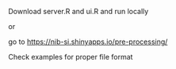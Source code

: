 Download server.R and ui.R and run locally

or

go to https://nib-si.shinyapps.io/pre-processing/

Check examples for proper file format
